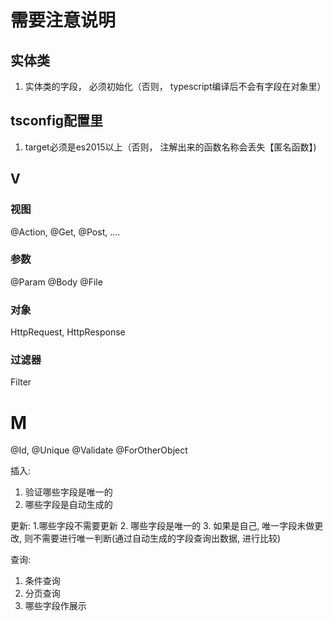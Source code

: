 # 需要注意说明

## 实体类
1. 实体类的字段， 必须初始化（否则， typescript编译后不会有字段在对象里）

## tsconfig配置里
1. target必须是es2015以上（否则， 注解出来的函数名称会丢失【匿名函数】)



## V

### 视图
@Action, @Get, @Post, ....

### 参数

@Param @Body @File

### 对象

HttpRequest, HttpResponse

### 过滤器

Filter

# M

@Id, @Unique @Validate @ForOtherObject

插入: 
1. 验证哪些字段是唯一的
2. 哪些字段是自动生成的


更新: 
1.哪些字段不需要更新
2. 哪些字段是唯一的
3. 如果是自己, 唯一字段未做更改, 则不需要进行唯一判断(通过自动生成的字段查询出数据, 进行比较)

查询:
1. 条件查询
2. 分页查询
3. 哪些字段作展示